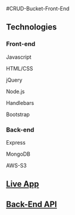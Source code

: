 #CRUD-Bucket-Front-End


## Technologies

### Front-end

Javascript

HTML/CSS

jQuery

Node.js

Handlebars

Bootstrap

### Back-end

Express

MongoDB

AWS-S3

## [Live App](https://crud-bucket.github.io/CRUD-Bucket-Front-End)

## [Back-End API](https://github.com/CRUD-Bucket/CRUD-Bucket-Back-End)
